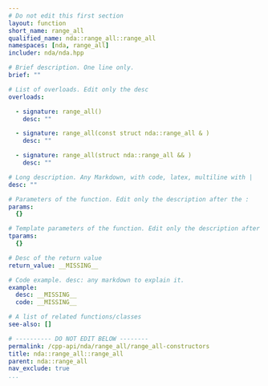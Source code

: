 ```yaml
---
# Do not edit this first section
layout: function
short_name: range_all
qualified_name: nda::range_all::range_all
namespaces: [nda, range_all]
includer: nda/nda.hpp

# Brief description. One line only.
brief: ""

# List of overloads. Edit only the desc
overloads:

  - signature: range_all()
    desc: ""

  - signature: range_all(const struct nda::range_all & )
    desc: ""

  - signature: range_all(struct nda::range_all && )
    desc: ""

# Long description. Any Markdown, with code, latex, multiline with |
desc: ""

# Parameters of the function. Edit only the description after the :
params:
  {}

# Template parameters of the function. Edit only the description after the :
tparams:
  {}

# Desc of the return value
return_value: __MISSING__

# Code example. desc: any markdown to explain it.
example:
  desc: __MISSING__
  code: __MISSING__

# A list of related functions/classes
see-also: []

# ---------- DO NOT EDIT BELOW --------
permalink: /cpp-api/nda/range_all/range_all-constructors
title: nda::range_all::range_all
parent: nda::range_all
nav_exclude: true
...
```


